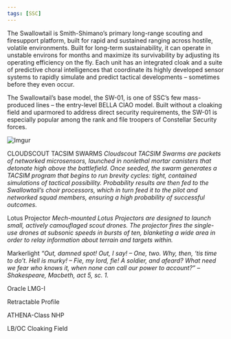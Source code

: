 ```yaml
---
tags: [SSC]
---
```


The Swallowtail is Smith-Shimano’s primary long-range scouting and firesupport platform, built for rapid and sustained ranging across hostile, volatile environments. Built for long-term sustainability, it can operate in unstable environs for months and maximize its survivability by adjusting its operating efficiency on the fly. Each unit has an integrated cloak and a suite of predictive choral intelligences that coordinate its highly developed sensor systems to rapidly simulate and predict tactical developments – sometimes before they even occur.

The Swallowtail’s base model, the SW-01, is one of SSC’s few mass-produced lines – the entry-level BELLA CIAO model. Built without a cloaking field and uparmored to address direct security requirements, the SW-01 is especially popular among the rank and file troopers of Constellar Security forces.

![Imgur](https://i.imgur.com/W4aFN86.png)

CLOUDSCOUT TACSIM SWARMS
	*Cloudscout TACSIM Swarms are packets of networked microsensors, launched in nonlethal mortar canisters that detonate high above the battlefield. Once seeded, the swarm generates a TACSIM program that begins to run brevity cycles: tight, contained simulations of tactical possibility. Probability results are then fed to the Swallowtail’s choir processors, which in turn feed it to the pilot and networked squad members, ensuring a high probability of successful outcomes.*

Lotus Projector
	*Mech-mounted Lotus Projectors are designed to launch small, actively camouflaged scout drones. The projector fires the single-use drones at subsonic speeds in bursts of ten, blanketing a wide area in order to relay information about terrain and targets within.*

Markerlight
	*“Out, damned spot! Out, I say! – One, two. Why, then, ‘tis time to do’t. Hell is murky! – Fie, my lord, fie! A soldier, and afeard? What need we fear who knows it, when none can call our power to account?”
	– Shakespeare, Macbeth, act 5, sc. 1.*

Oracle LMG-I


Retractable Profile


ATHENA-Class NHP


LB/OC Cloaking Field
